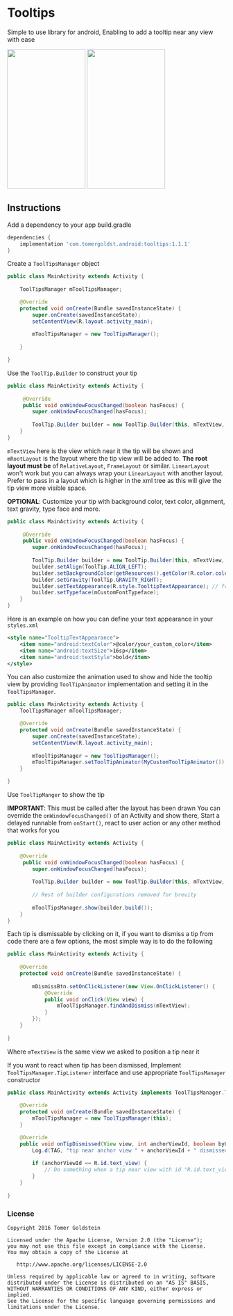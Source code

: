 # Tooltips
Simple to use library for android, Enabling to add a tooltip near any view with ease

<img src="https://user-images.githubusercontent.com/99822/38155597-a5e9f4bc-3446-11e8-8db1-4dbd670584f5.gif" width="180" height="320"/> <img src="https://user-images.githubusercontent.com/99822/38155596-a5d9990a-3446-11e8-9b88-5b6ba2f45ac4.gif" width="180" height="320"/>

## Instructions
Add a dependency to your app build.gradle
```groovy
dependencies {
    implementation 'com.tomergoldst.android:tooltips:1.1.1'
}
```

Create a `ToolTipsManager` object
```java
public class MainActivity extends Activity {
    
    ToolTipsManager mToolTipsManager;

    @Override
    protected void onCreate(Bundle savedInstanceState) {
        super.onCreate(savedInstanceState);
        setContentView(R.layout.activity_main);
        
        mToolTipsManager = new ToolTipsManager();
        
    }

}
```
  
Use the `ToolTip.Builder` to construct your tip
```java
public class MainActivity extends Activity {
    
     @Override
     public void onWindowFocusChanged(boolean hasFocus) {
        super.onWindowFocusChanged(hasFocus);
        
        ToolTip.Builder builder = new ToolTip.Builder(this, mTextView, mRootLayout, "Tip message", ToolTip.POSITION_ABOVE);
    }
}
```
`mTextView` here is the view which near it the tip will be shown and `mRootLayout` is the layout where the tip view will be added to.
**The root layout must be** of `RelativeLayout`, `FrameLayout` or similar. `LinearLayout` won't work but you can always wrap your `LinearLayout`
with another layout. Prefer to pass in a layout which is higher in the xml tree as this will give the
tip view more visible space.
 
**OPTIONAL**: Customize your tip with background color, text color, alignment, text gravity, type face and more. 
```java
public class MainActivity extends Activity {
    
     @Override
     public void onWindowFocusChanged(boolean hasFocus) {
        super.onWindowFocusChanged(hasFocus);
         
        ToolTip.Builder builder = new ToolTip.Builder(this, mTextView, mRootLayout, "Tip message", ToolTip.POSITION_ABOVE);
        builder.setAlign(ToolTip.ALIGN_LEFT);
        builder.setBackgroundColor(getResources().getColor(R.color.colorOrange));
        builder.setGravity(ToolTip.GRAVITY_RIGHT);
        builder.setTextAppearance(R.style.TooltipTextAppearance); // from `styles.xml`
        builder.setTypeface(mCustomFontTypeface);
    }
}
```

Here is an example on how you can define your text appearance in your `styles.xml`

```xml
<style name="TooltipTextAppearance">
    <item name="android:textColor">@color/your_custom_color</item>
    <item name="android:textSize">16sp</item>
    <item name="android:textStyle">bold</item>
</style>
```

You can also customize the animation used to show and hide the tooltip view by providing `ToolTipAnimator` implementation and setting it in the `ToolTipsManager`.
```java
public class MainActivity extends Activity {
    ToolTipsManager mToolTipsManager;

    @Override
    protected void onCreate(Bundle savedInstanceState) {
        super.onCreate(savedInstanceState);
        setContentView(R.layout.activity_main);
        
        mToolTipsManager = new ToolTipsManager();
        mToolTipsManager.setToolTipAnimator(MyCustomToolTipAnimator());
    }

}
```

Use `ToolTipManger` to show the tip

**IMPORTANT**: This must be called after the layout has been drawn
You can override the `onWindowFocusChanged()` of an Activity and show there, Start a delayed runnable from `onStart()`, react to user action or any other method that works for you
```java
public class MainActivity extends Activity {
    
    @Override
     public void onWindowFocusChanged(boolean hasFocus) {
        super.onWindowFocusChanged(hasFocus);
         
        ToolTip.Builder builder = new ToolTip.Builder(this, mTextView, mRootLayout, "Tip message", ToolTip.POSITION_ABOVE);
        
        // Rest of builder configurations removed for brevity
      
        mToolTipsManager.show(builder.build());
    }
}
```

Each tip is dismissable by clicking on it, if you want to dismiss a tip from code there are a few options, the most simple way is to do the following
```java
public class MainActivity extends Activity {
    
    @Override
    protected void onCreate(Bundle savedInstanceState) {
        
        mDismissBtn.setOnClickListener(new View.OnClickListener() {
            @Override
            public void onClick(View view) {
                mToolTipsManager.findAndDismiss(mTextView);
            }
        });
    }
    
}
```
Where `mTextView` is the same view we asked to position a tip near it

If you want to react when tip has been dismissed, Implement `ToolTipsManager.TipListener` interface and use appropriate `ToolTipsManager` constructor
```java
public class MainActivity extends Activity implements ToolTipsManager.TipListener {
    
    @Override
    protected void onCreate(Bundle savedInstanceState) {
        mToolTipsManager = new ToolTipsManager(this);
    }

    @Override
    public void onTipDismissed(View view, int anchorViewId, boolean byUser) {
        Log.d(TAG, "tip near anchor view " + anchorViewId + " dismissed");
    
        if (anchorViewId == R.id.text_view) {
            // Do something when a tip near view with id "R.id.text_view" has been dismissed
        }
    }
    
}
```

### License
```
Copyright 2016 Tomer Goldstein

Licensed under the Apache License, Version 2.0 (the "License");
you may not use this file except in compliance with the License.
You may obtain a copy of the License at

   http://www.apache.org/licenses/LICENSE-2.0

Unless required by applicable law or agreed to in writing, software
distributed under the License is distributed on an "AS IS" BASIS,
WITHOUT WARRANTIES OR CONDITIONS OF ANY KIND, either express or implied.
See the License for the specific language governing permissions and
limitations under the License. 
```



